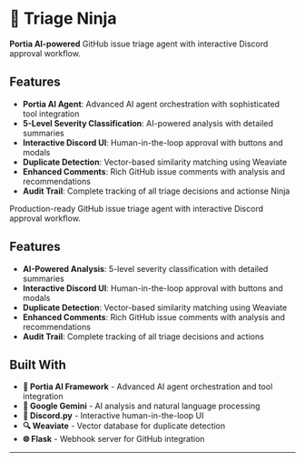 # 🐸 Triage Ninja

**Portia AI-powered** GitHub issue triage agent with interactive Discord approval workflow.

## Features

- **Portia AI Agent**: Advanced AI agent orchestration with sophisticated tool integration
- **5-Level Severity Classification**: AI-powered analysis with detailed summaries
- **Interactive Discord UI**: Human-in-the-loop approval with buttons and modals
- **Duplicate Detection**: Vector-based similarity matching using Weaviate
- **Enhanced Comments**: Rich GitHub issue comments with analysis and recommendations
- **Audit Trail**: Complete tracking of all triage decisions and actionse Ninja

Production-ready GitHub issue triage agent with interactive Discord approval workflow.

## Features

- **AI-Powered Analysis**: 5-level severity classification with detailed summaries
- **Interactive Discord UI**: Human-in-the-loop approval with buttons and modals
- **Duplicate Detection**: Vector-based similarity matching using Weaviate
- **Enhanced Comments**: Rich GitHub issue comments with analysis and recommendations
- **Audit Trail**: Complete tracking of all triage decisions and actions

## Built With

- **🚀 Portia AI Framework** - Advanced AI agent orchestration and tool integration
- **🤖 Google Gemini** - AI analysis and natural language processing
- **💬 Discord.py** - Interactive human-in-the-loop UI
- **🔍 Weaviate** - Vector database for duplicate detection
- **🌐 Flask** - Webhook server for GitHub integration

---

